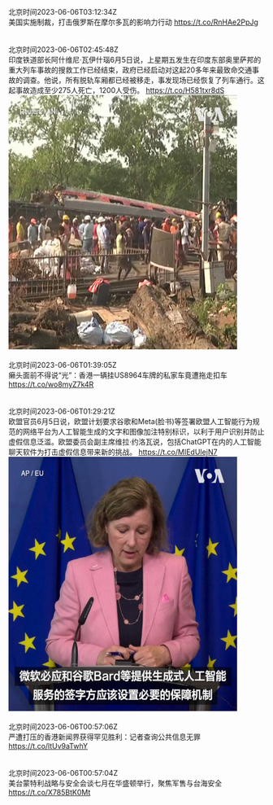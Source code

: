 北京时间2023-06-06T03:12:34Z<br>美国实施制裁，打击俄罗斯在摩尔多瓦的影响力行动 https://t.co/RnHAe2PpJg<br><br><br>北京时间2023-06-06T02:45:48Z<br>印度铁道部长阿什维尼·瓦伊什瑙6月5日说，上星期五发生在印度东部奥里萨邦的重大列车事故的搜救工作已经结束，政府已经启动对这起20多年来最致命交通事故的调查。他说，所有脱轨车厢都已经被移走，事发现场已经恢复了列车通行。这起事故造成至少275人死亡，1200人受伤。 https://t.co/H581txr8dS<br><img src='/temp/video/2023/t-Month-6/t-Day-06/VOAChinese/1665792050447654912_0.jpg' width='450' height='500'><br><br>北京时间2023-06-06T01:39:05Z<br>癞头面前不得说“光”：香港一辆挂US8964车牌的私家车竟遭拖走扣车 https://t.co/wo8myZ7k4R<br><br><br>北京时间2023-06-06T01:29:21Z<br>欧盟官员6月5日说，欧盟计划要求谷歌和Meta(脸书)等签署欧盟人工智能行为规范的网络平台为人工智能生成的文字和图像加注特别标识，以利于用户识别并防止虚假信息泛滥。欧盟委员会副主席维拉·约洛瓦说，包括ChatGPT在内的人工智能聊天软件为打击虚假信息带来新的挑战。 https://t.co/MIEdUIejN7<br><img src='/temp/video/2023/t-Month-6/t-Day-06/VOAChinese/1665772810642526208_0.jpg' width='450' height='500'><br><br>北京时间2023-06-06T00:57:06Z<br>严遭打压的香港新闻界获得罕见胜利：记者查询公共信息无罪 https://t.co/ltUv9aTwhY<br><br><br>北京时间2023-06-06T00:57:04Z<br>美台蒙特利战略与安全会谈七月在华盛顿举行，聚焦军售与台海安全 https://t.co/X785BtK0Mt<br><br><br>